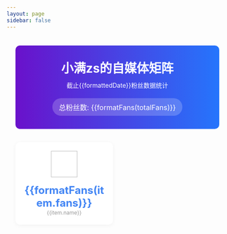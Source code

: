```yaml
---
layout: page
sidebar: false
---
```

<script setup>
import { ref, computed, onMounted } from 'vue'

const media = [
    {
        icon: '/react-docs/icon/1.png',
        fans: 1458,
        name: '小红书'
    },
    {
        icon: '/react-docs/icon/2.png',
        fans: 61001,
        name: '哔哩哔哩'
    },
    {
        icon: '/react-docs/icon/3.png',
        fans: 25064,
        name: '抖音'
    },
    {
        icon: '/react-docs/icon/4.png',
        fans: 3136,
        name: '视频号'
    },
    {
        icon: '/react-docs/icon/5.png',
        fans: 15509,
        name: '掘金'
    },
    {
        icon: '/react-docs/icon/6.png',
        fans: 2771,
        name: '公众号'
    },
    {
        icon: '/react-docs/icon/7.png',
        fans: 22797,
        name: 'CSDN'
    },
    {
        icon: '/react-docs/icon/8.png',
        fans: 1766,
        name: 'QQ(社交)'
    },
    {
        icon: '/react-docs/icon/9.png',
        fans: 7505,
        name: '微信(社交)'
    },
    {
        icon: '/react-docs/icon/10.png',
        fans: 91,
        name: '微博'
    }
]



const totalFans = computed(() => {
  return media.reduce((sum, item) => sum + item.fans, 0)
})

const formatFans = (fans) => {
  if (fans >= 10000) {
    return (fans / 10000).toFixed(1) + '万'
  }
  return fans
}

const currentDate = new Date()
const formattedDate = `${currentDate.getFullYear()}年${currentDate.getMonth() + 1}月${currentDate.getDate()}日`
</script>

<div class="media-matrix">
  <div class="header">
    <h1>小满zs的自媒体矩阵</h1>
    <p>截止{{formattedDate}}粉丝数据统计</p>
    <div class="total-fans">
      <span>总粉丝数: {{formatFans(totalFans)}}</span>
    </div>
  </div>
  
  
  <div class="media-grid">
    <div v-for="(item, index) in media" :key="index" class="media-card">
      <div class="media-icon">
        <img :src="item.icon" :alt="item.name">
      </div>
      <div class="media-name"></div>
      <div class="media-fans">{{formatFans(item.fans)}}</div>
      <div class="media-label">{{item.name}}</div>
    </div>
  </div>
</div>

<style>
.media-matrix {
  max-width: 1400px;
  margin: 0 auto;
  padding: 20px;
}

.header {
  text-align: center;
  background: linear-gradient(90deg, #6a11cb 0%, #2575fc 100%);
  color: white;
  padding: 30px 20px;
  border-radius: 10px;
  margin-bottom: 30px;
}

.header h1 {
  margin: 0;
  font-size: 28px;
}

.header p {
  margin: 10px 0;
  font-size: 14px;
}

.total-fans {
  background: rgba(255, 255, 255, 0.2);
  border-radius: 20px;
  padding: 8px 15px;
  display: inline-block;
  margin-top: 10px;
  font-size: 16px;
}

.honors-section {
  background: linear-gradient(135deg, #667eea 0%, #764ba2 100%);
  color: white;
  padding: 25px;
  border-radius: 10px;
  margin-bottom: 30px;
}

.honors-section h2 {
  text-align: center;
  margin: 0 0 20px 0;
  font-size: 24px;
}

.honors-grid {
  display: grid;
  grid-template-columns: repeat(auto-fit, minmax(300px, 1fr));
  gap: 15px;
}

.honor-item {
  background: rgba(255, 255, 255, 0.15);
  border-radius: 8px;
  padding: 12px 16px;
  text-align: center;
  backdrop-filter: blur(10px);
  border: 1px solid rgba(255, 255, 255, 0.2);
}

.honor-text {
  font-size: 14px;
  font-weight: 500;
}

.media-grid {
  display: grid;
  grid-template-columns: repeat(auto-fill, minmax(220px, 1fr));
  gap: 20px;
}

.media-card {
  background: white;
  border-radius: 10px;
  padding: 20px;
  text-align: center;
  box-shadow: 0 2px 10px rgba(0, 0, 0, 0.05);
  transition: transform 0.3s;
}

.media-card:hover {
  transform: translateY(-5px);
}

.media-icon {
  width: 60px;
  height: 60px;
  margin: 0 auto 15px;
}

.media-icon img {
  width: 100%;
  height: 100%;
  object-fit: contain;
}

.media-name {
  font-weight: bold;
  margin-bottom: 5px;
}

.media-fans {
  font-size: 24px;
  font-weight: bold;
  color: #4285f4;
}

.media-label {
  font-size: 12px;
  color: #999;
}

</style>